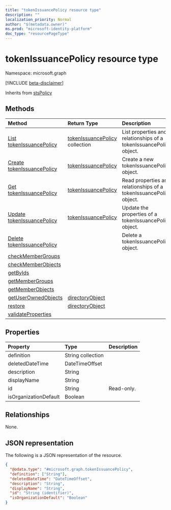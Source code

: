```yaml
---
title: "tokenIssuancePolicy resource type"
description: ""
localization_priority: Normal
author: "$(metadata.owner)"
ms.prod: "microsoft-identity-platform"
doc_type: "resourcePageType"
---
```


# tokenIssuancePolicy resource type

Namespace: microsoft.graph

[!INCLUDE [beta-disclaimer](../../includes/beta-disclaimer.md)]

Inherits from [stsPolicy](stspolicy.md)

## Methods

| Method                                                                   | Return Type                                              | Description                                                        |
| :----------------------------------------------------------------------- | :------------------------------------------------------- | :----------------------------------------------------------------- |
| [List tokenIssuancePolicy](../api/tokenissuancepolicy-list.md)           | [tokenIssuancePolicy](tokenIssuancePolicy.md) collection | List properties and relationships of a tokenIssuancePolicy object. |
| [Create tokenIssuancePolicy](../api/tokenissuancepolicy-create.md)       | [tokenIssuancePolicy](tokenIssuancePolicy.md)            | Create a new tokenIssuancePolicy object.                           |
| [Get tokenIssuancePolicy](../api/tokenissuancepolicy-get.md)             | [tokenIssuancePolicy](tokenIssuancePolicy.md)            | Read properties and relationships of a tokenIssuancePolicy object. |
| [Update tokenIssuancePolicy](../api/tokenissuancepolicy-update.md)       | [tokenIssuancePolicy](tokenIssuancePolicy.md)            | Update the properties of a tokenIssuancePolicy object.             |
| [Delete tokenIssuancePolicy](../api/tokenissuancepolicy-delete.md)       |                                                          | Delete a tokenIssuancePolicy object.                               |
| [checkMemberGroups](../api/tokenissuancepolicy-checkMemberGroups.md)     |                                                          |                                                                    |
| [checkMemberObjects](../api/tokenissuancepolicy-checkMemberObjects.md)   |                                                          |                                                                    |
| [getByIds](../api/tokenissuancepolicy-getByIds.md)                       |                                                          |                                                                    |
| [getMemberGroups](../api/tokenissuancepolicy-getMemberGroups.md)         |                                                          |                                                                    |
| [getMemberObjects](../api/tokenissuancepolicy-getMemberObjects.md)       |                                                          |                                                                    |
| [getUserOwnedObjects](../api/tokenissuancepolicy-getUserOwnedObjects.md) | [directoryObject](../resources/-directoryobject.md)      |                                                                    |
| [restore](../api/tokenissuancepolicy-restore.md)                         | [directoryObject](../resources/-directoryobject.md)      |                                                                    |
| [validateProperties](../api/tokenissuancepolicy-validateProperties.md)   |                                                          |                                                                    |

## Properties

| Property              | Type              | Description |
| :-------------------- | :---------------- | :---------- |
| definition            | String collection |             |
| deletedDateTime       | DateTimeOffset    |             |
| description           | String            |             |
| displayName           | String            |             |
| id                    | String            | Read-only.  |
| isOrganizationDefault | Boolean           |             |

## Relationships

None.

## JSON representation

The following is a JSON representation of the resource.

<!-- {
  "blockType": "resource",
  "keyProperty": "id",
  "@odata.type": "microsoft.graph.tokenIssuancePolicy",
  "baseType": "microsoft.graph.stsPolicy",
  "openType": False
}
-->

```json
{
  "@odata.type": "#microsoft.graph.tokenIssuancePolicy",
  "definition": ["String"],
  "deletedDateTime": "DateTimeOffset",
  "description": "String",
  "displayName": "String",
  "id": "String (identifier)",
  "isOrganizationDefault": "Boolean"
}
```

